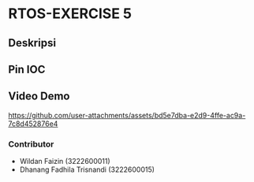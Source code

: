 # RTOS-EXERCISE 5
## Deskripsi
## Pin IOC
## Video Demo
https://github.com/user-attachments/assets/bd5e7dba-e2d9-4ffe-ac9a-7c8d452876e4
### Contributor
- Wildan Faizin (3222600011)
- Dhanang Fadhila Trisnandi (3222600015)
